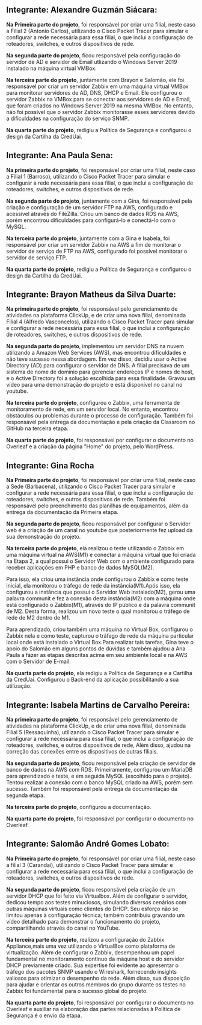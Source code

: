 
## Integrante: Alexandre Guzmán Siácara:

**Na Primeira parte do projeto**, foi responsável por criar uma filial, neste caso a  Filial 2 (Antonio Carlos), utilizando o Cisco Packet Tracer para simular e configurar a rede necessária para essa filial, o que inclui a configuração de roteadores, switches, e outros dispositivos de rede. 

**Na segunda parte do projeto**, ficou responsável pela configuração do servidor de AD e servidor de Email utlizando o Windows Server 2019 instalado na máquina virtual VMBox.

**Na terceira parte do projeto**, juntamente com Brayon e Salomão, ele foi responsável por criar um servidor Zabbix em uma máquina virtual VMBox para monitorar servidores de AD, DNS, DHCP e Email. Ele configurou o servidor Zabbix na VMBox para se conectar aos servidores de AD e Email, que foram criados no Windows Server 2019 na mesma VMBox. No entanto, não foi possível que o servidor Zabbix monitorasse esses servidores devido a dificuldades na configuração do serviço SNMP.

**Na quarta parte do projeto**, redigiu a Política de Segurança e configurou o design da Cartilha da CredUai.

##  Integrante: Ana Paula Sena:

**Na primeira parte do projeto**, foi responsável por criar uma filial, neste caso a Filial 1 (Barroso), utilizando o Cisco Packet Tracer para simular e configurar a rede necessária para essa filial, o que inclui a configuração de roteadores, switches, e outros dispositivos de rede. 

**Na segunda parte do projeto**, juntamente com a Gina, foi responsável pela criação e configuração de um servidor FTP na AWS, configurado e acessível através do FileZilla. Criou um banco de dados RDS na AWS, porém encontrou dificuldades para configurá-lo e conectá-lo com o MySQL. 

**Na terceira parte do projeto**, juntamente com a Gina e Isabela, foi responsável por criar um servidor Zabbix na AWS a fim de monitorar o servidor de serviço de FTP na AWS, configurado foi possível monitorar o servidor de serviço FTP.

**Na quarta parte do projeto**, redigiu a Política de Segurança e configurou o design da Cartilha da CredUai.


##  Integrante: Brayon Matheus da Silva Duarte:

**Na primeira parte do projeto**, foi responsável pelo gerenciamento de atividades na plataforma ClickUp, e de criar uma nova filial, denominada Filial 4 (Alfredo Vasconcelos), utilizando o Cisco Packet Tracer para simular e configurar a rede necessária para essa filial, o que inclui a configuração de roteadores, switches, e outros dispositivos de rede. 

**Na segunda parte do projeto**, implementou um servidor DNS na nuvem utilizando a Amazon Web Services (AWS), mas encontrou dificuldades e não teve sucesso nessa abordagem. Em vez disso, decidiu usar o Active Directory (AD) para configurar o servidor de DNS. A filial precisava de um sistema de nome de domínio para gerenciar endereços IP e nomes de host, e o Active Directory foi a solução escolhida para essa finalidade. Gravou um vídeo para uma demonstração do projeto e está disponível no canal no youtube.

**Na terceira parte do projeto**, configurou o Zabbix, uma ferramenta de monitoramento de rede, em um servidor local. No entanto, encontrou obstáculos ou problemas durante o processo de configuração. Também foi responsável pela entrega da documentação e pela criação da Classroom no GitHub na terceira etapa.

**Na quarta parte do projeto**, foi responsável por configurar o documento no Overleaf e a criação da página "Home" do projeto, pelo WordPress.


## Integrante: Gina Rocha

**Na Primeira parte do projeto**, foi responsável por criar uma filial, neste caso a Sede (Barbacena), utilizando o Cisco Packet Tracer para simular e configurar a rede necessária para essa filial, o que inclui a configuração de roteadores, switches, e outros dispositivos de rede. Também foi responsável pelo  preenchimento das planilhas de equipamentos,  além da entrega da documentação da Primeira etapa.

**Na segunda parte do projeto**, ficou responsável por configurar o Servidor web é a criação de um canal no youtube que posteriormente fez upload da sua demonstração do projeto.

**Na terceira parte do projeto**, ela realizou o teste utilizando o Zabbix em uma máquina virtual na AWS(M1) e conectar a máquina virtual que foi criada na Etapa 2, a qual possui o Servidor Web com o ambiente configurado para receber aplicações em PHP e banco de dados MySQL(M2). 

Para isso, ela criou uma instância onde configurou o Zabbix e como teste inicial, ela monitorou o tráfego de rede da instância(M1).Após isso, ela configurou a instância que possui o Servidor Web instalado(M2), gerou uma palavra communit e fez a conexão desta instância(M2) com a máquina onde está configurado o Zabbix(M1), através do IP público e da palavra communit de M2. Desta forma, realizou um novo teste o qual monitorou o tráfego de rede de M2 dentro de M1.

Para aprendizado, criou também uma máquina no Virtual Box, configurou o Zabbix nela e como teste, capturou o tráfego de rede da máquina particular local onde está instalado o Virtual Box.Para realizar tais tarefas, Gina teve o apoio do Salomão em alguns pontos de dúvidas e também ajudou a Ana Paula a fazer as etapas descritas acima em seu ambiente local e na AWS com o Servidor de E-mail.

**Na quarta parte do projeto**, ela redigiu a Política de Segurança e a Cartilha da CredUai. Configurou o Back-end da aplicação possibilitando a sua utilização.


##  Integrante: Isabela Martins de Carvalho Pereira:
**Na primeira parte do projeto**, foi responsável pelo gerenciamento de atividades na plataforma ClickUp, e de criar uma nova filial, denominada Filial 5 (Ressaquinha), utilizando o Cisco Packet Tracer para simular e configurar a rede necessária para essa filial, o que inclui a configuração de roteadores, switches, e outros dispositivos de rede, Além disso, ajudou na correção das conexões entre os dispositivos de outras filiais.

**Na segunda parte do projeto**, ficou responsável pela criação de servidor de banco de dados na AWS com RDS. Primeiramente, configurou um MariaDB para aprendizado e teste, e em seguida MySQL (escolhido para o projeto). Tentou realizar a conexão com o banco MySQL criado na AWS, porém sem sucesso. Também foi responsável pela entrega da documentação da segunda etapa.

**Na terceira parte do projeto**, configurou a documentação.

**Na quarta parte do projeto**, foi responsável por configurar o documento no Overleaf. 




##  Integrante: Salomão André Gomes Lobato:

**Na Primeira parte do projeto**, foi responsável por criar uma filial, neste caso a filial 3 (Carandaí), utilizando o Cisco Packet Tracer para simular e configurar a rede necessária para essa filial, o que inclui a configuração de roteadores, switches, e outros dispositivos de rede. 

**Na segunda parte do projeto**, ficou responsável pela criação de um servidor DHCP que foi feito via Virtualbox. Além de configurar o servidor, dedicou tempo aos testes minuciosos, simulando diversos cenários com outras máquinas virtuais como clientes do DHCP. Seu esforço não se limitou apenas à configuração técnica; também contribuiu gravando um vídeo detalhado para demonstrar o funcionamento do projeto, compartilhando através do canal no YouTube.


**Na terceira parte do projeto**, realizou a configuração do Zabbix Appliance,mais uma vez utilizando o VirtualBox como plataforma de virtualização. Além de configurar o Zabbix, desempenhou um papel fundamental no monitoramento contínuo da máquina host e do servidor DHCP previamente criado. Sua expertise foi evidente ao apresentar o tráfego dos pacotes SNMP usando o Wireshark, fornecendo insights valiosos para otimizar o desempenho da rede. Além disso, sua disposição para ajudar e orientar os outros membros do grupo durante os testes no Zabbix foi fundamental para o sucesso global do projeto.

**Na quarta parte do projeto**, foi responsável por configurar o documento no Overleaf e auxiliar na elaboração das partes relacionadas à Política de Segurança é o envio da etapa.




